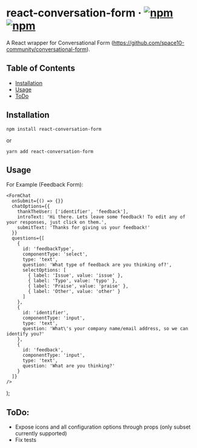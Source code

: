 # react-conversation-form &middot; [![npm](https://img.shields.io/npm/v/react-conversation-form.svg?style=flat-square)]()   [![npm](https://img.shields.io/npm/dw/react-conversation-form.svg?style=flat-square)]()

A React wrapper for Conversational Form (https://github.com/space10-community/conversational-form).

## Table of Contents

- [Installation](#installation)
- [Usage](#usage)
- [ToDo](#todo)

## Installation

`npm install react-conversation-form`

or 

`yarn add react-conversation-form`

## Usage

For Example (Feedback Form):

    <FormChat
      onSubmit={() => {}}
      chatOptions={{
        thankTheUser: ['identifier', 'feedback'],
        introText: 'Hi there. Lets leave some feedback! To edit any of your responses, just click on them.',
        submitText: 'Thanks for giving us your feedback!'
      }}
      questions={[
        {
          id: 'feedbackType',
          componentType: 'select',
          type: 'text',
          question: 'What type of feedback are you thinking of?',
          selectOptions: [
            { label: 'Issue', value: 'issue' },
            { label: 'Typo', value: 'typo' },
            { label: 'Praise', value: 'praise' },
            { label: 'Other', value: 'other' }
          ]
        },
        {
          id: 'identifier',
          componentType: 'input',
          type: 'text',
          question: 'What\'s your company name/email address, so we can identify you?'
        },
        {
          id: 'feedback',
          componentType: 'input',
          type: 'text',
          question: 'What are you thinking?'
        }
      ]}
    />
  );


## ToDo:

- Expose icons and all configuration options through props (only subset currently supported)
- Fix tests
